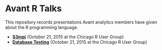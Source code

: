 # Avant R Talks

This repository records presentations Avant analytics members have
given about the R programming language.

* [**S3mpi**](s3mpi) (October 21, 2015 at the Chicago R User Group)
* [**Database Testing**](https://github.com/avantcredit/r-talks/tree/master/database_testing) (October 21, 2015 at the Chicago R User Group)

